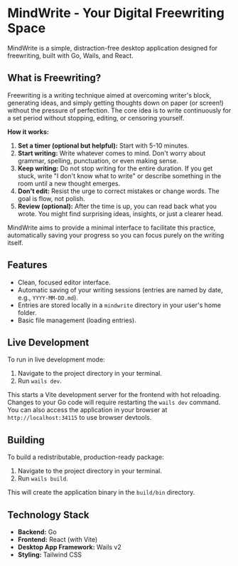 # MindWrite - Your Digital Freewriting Space

MindWrite is a simple, distraction-free desktop application designed for freewriting, built with Go, Wails, and React.

## What is Freewriting?

Freewriting is a writing technique aimed at overcoming writer's block, generating ideas, and simply getting thoughts down on paper (or screen!) without the pressure of perfection. The core idea is to write continuously for a set period without stopping, editing, or censoring yourself.

**How it works:**

1.  **Set a timer (optional but helpful):** Start with 5-10 minutes.
2.  **Start writing:** Write whatever comes to mind. Don't worry about grammar, spelling, punctuation, or even making sense.
3.  **Keep writing:** Do not stop writing for the entire duration. If you get stuck, write "I don't know what to write" or describe something in the room until a new thought emerges.
4.  **Don't edit:** Resist the urge to correct mistakes or change words. The goal is flow, not polish.
5.  **Review (optional):** After the time is up, you can read back what you wrote. You might find surprising ideas, insights, or just a clearer head.

MindWrite aims to provide a minimal interface to facilitate this practice, automatically saving your progress so you can focus purely on the writing itself.

## Features

*   Clean, focused editor interface.
*   Automatic saving of your writing sessions (entries are named by date, e.g., `YYYY-MM-DD.md`).
*   Entries are stored locally in a `mindwrite` directory in your user's home folder.
*   Basic file management (loading entries).

## Live Development

To run in live development mode:

1.  Navigate to the project directory in your terminal.
2.  Run `wails dev`.

This starts a Vite development server for the frontend with hot reloading. Changes to your Go code will require restarting the `wails dev` command. You can also access the application in your browser at `http://localhost:34115` to use browser devtools.

## Building

To build a redistributable, production-ready package:

1.  Navigate to the project directory in your terminal.
2.  Run `wails build`.

This will create the application binary in the `build/bin` directory.

## Technology Stack

*   **Backend:** Go
*   **Frontend:** React (with Vite)
*   **Desktop App Framework:** Wails v2
*   **Styling:** Tailwind CSS